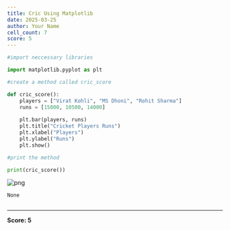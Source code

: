 ```yaml
---
title: Cric Using Matplotlib
date: 2025-03-25
author: Your Name
cell_count: 7
score: 5
---
```


```python
#import neccessary libraries
```


```python
import matplotlib.pyplot as plt
```


```python
#create a method called cric_score
```


```python
def cric_score():
    players = ["Virat Kohli", "MS Dhoni", "Rohit Sharma"]
    runs = [15000, 10500, 14000]
    
    plt.bar(players, runs)
    plt.title("Cricket Players Runs")
    plt.xlabel("Players")
    plt.ylabel("Runs")
    plt.show()
```


```python
#print the method
```


```python
print(cric_score())
```


    
![png](Cric_using_matplotlib_files/Cric_using_matplotlib_5_0.png)
    


    None



```python

```


---
**Score: 5**

